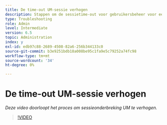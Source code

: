 ```yaml
---
title: De time-out UM-sessie verhogen
description: Stappen om de sessietime-out voor gebruikersbeheer voor een gebruiker te verhogen
type: Troubleshooting
role: Admin
level: Intermediate
version: 6.5
topic: Administration
index: y
exl-id: edb97c88-2689-4508-82a6-256b344133c0
source-git-commit: b3e9251bdb18a008be95c1fa9e5c79252a74fc98
workflow-type: tm+mt
source-wordcount: '34'
ht-degree: 0%

---
```



# De time-out UM-sessie verhogen

*Deze video doorloopt het proces om sessieonderbreking UM te verhogen.*

>[!VIDEO](https://video.tv.adobe.com/v/335503?quality=12&learn=on)
